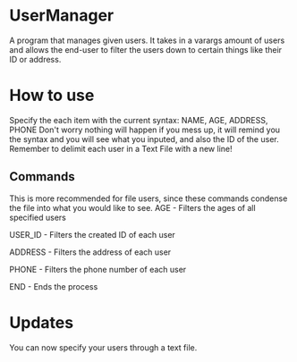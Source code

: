 # UserManager
 A program that manages given users. It takes in a varargs amount of users and allows the end-user to filter the users down to certain things like their ID or address.

# How to use
 Specify the each item with the current syntax: NAME, AGE, ADDRESS, PHONE
 Don't worry nothing will happen if you mess up, it will remind you the syntax and you will see what you inputed,
 and also the ID of the user. Remember to delimit each user in a Text File with a new line!
 ## Commands
 This is more recommended for file users, since these commands condense the file into what you would like to see.
 AGE - Filters the ages of all specified users
 
 USER_ID - Filters the created ID of each user 
 
 ADDRESS - Filters the address of each user
 
 PHONE - Filters the phone number of each user
 
 END - Ends the process

# Updates
You can now specify your users through a text file.
